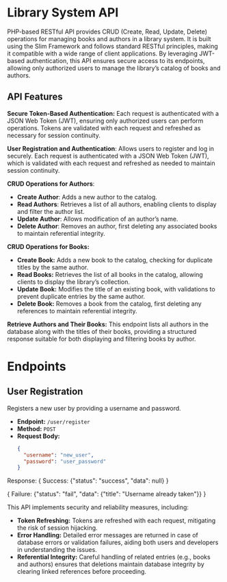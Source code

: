 # Library System API

PHP-based RESTful API provides CRUD (Create, Read, Update, Delete) operations for managing books and authors in a library system. It is built using the Slim Framework and follows standard RESTful principles, making it compatible with a wide range of client applications. By leveraging JWT-based authentication, this API ensures secure access to its endpoints, allowing only authorized users to manage the library’s catalog of books and authors.

## API Features

**Secure Token-Based Authentication:** Each request is authenticated with a JSON Web Token (JWT), ensuring only authorized users can perform operations. Tokens are validated with each request and refreshed as necessary for session continuity.

**User Registration and Authentication**: Allows users to register and log in securely. Each request is authenticated with a JSON Web Token (JWT), which is validated with each request and refreshed as needed to maintain session continuity.
  
**CRUD Operations for Authors**:
  - **Create Author**: Adds a new author to the catalog.
  - **Read Authors**: Retrieves a list of all authors, enabling clients to display and filter the author list.
  - **Update Author**: Allows modification of an author’s name.
  - **Delete Author**: Removes an author, first deleting any associated books to maintain referential integrity.
  

**CRUD Operations for Books:**

- **Create Book:** Adds a new book to the catalog, checking for duplicate titles by the same author.
- **Read Books:** Retrieves the list of all books in the catalog, allowing clients to display the library’s collection.
- **Update Book:** Modifies the title of an existing book, with validations to prevent duplicate entries by the same author.
- **Delete Book:** Removes a book from the catalog, first deleting any references to maintain referential integrity.

**Retrieve Authors and Their Books:** This endpoint lists all authors in the database along with the titles of their books, providing a structured response suitable for both displaying and filtering books by author.

# Endpoints

## User Registration

Registers a new user by providing a username and password.

- **Endpoint:** `/user/register`
- **Method:** `POST`
- **Request Body:**
  ```json
  {
    "username": "new_user",
    "password": "user_password"
  }
Response:
  {
  Success: {"status": "success", "data": null}
  }

  {
  Failure: {"status": "fail", "data": {"title": "Username already taken"}}
  }



This API implements security and reliability measures, including:

- **Token Refreshing:** Tokens are refreshed with each request, mitigating the risk of session hijacking.
- **Error Handling:** Detailed error messages are returned in case of database errors or validation failures, aiding both users and developers in understanding the issues.
- **Referential Integrity:** Careful handling of related entries (e.g., books and authors) ensures that deletions maintain database integrity by clearing linked references before proceeding.
